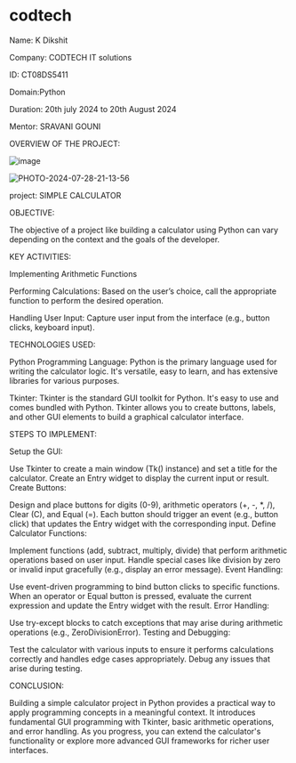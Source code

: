 # codtech
Name: K Dikshit

Company: CODTECH IT solutions

ID: CT08DS5411

Domain:Python

Duration: 20th july 2024 to 20th August 2024

Mentor: SRAVANI GOUNI

OVERVIEW OF THE PROJECT: 

![image](https://github.com/user-attachments/assets/3febd70c-8d1d-43b7-b35d-192b54968ff6)

![PHOTO-2024-07-28-21-13-56](https://github.com/user-attachments/assets/9cd183e3-a4f0-4327-b749-e9b51aee1dd7)


project: SIMPLE CALCULATOR

OBJECTIVE:

The objective of a project like building a calculator using Python can vary depending on the context and the goals of the developer.

KEY ACTIVITIES:

Implementing Arithmetic Functions

Performing Calculations: Based on the user’s choice, call the appropriate function to perform the desired operation.

Handling User Input: Capture user input from the interface (e.g., button clicks, keyboard input).

TECHNOLOGIES USED:

Python Programming Language: Python is the primary language used for writing the calculator logic. It's versatile, easy to learn, and has extensive libraries for various purposes.

Tkinter: Tkinter is the standard GUI toolkit for Python. It's easy to use and comes bundled with Python. Tkinter allows you to create buttons, labels, and other GUI elements to build a graphical calculator interface.

STEPS TO IMPLEMENT:

Setup the GUI:

Use Tkinter to create a main window (Tk() instance) and set a title for the calculator. Create an Entry widget to display the current input or result. Create Buttons:

Design and place buttons for digits (0-9), arithmetic operators (+, -, *, /), Clear (C), and Equal (=). Each button should trigger an event (e.g., button click) that updates the Entry widget with the corresponding input. Define Calculator Functions:

Implement functions (add, subtract, multiply, divide) that perform arithmetic operations based on user input. Handle special cases like division by zero or invalid input gracefully (e.g., display an error message). Event Handling:

Use event-driven programming to bind button clicks to specific functions. When an operator or Equal button is pressed, evaluate the current expression and update the Entry widget with the result. Error Handling:

Use try-except blocks to catch exceptions that may arise during arithmetic operations (e.g., ZeroDivisionError). Testing and Debugging:

Test the calculator with various inputs to ensure it performs calculations correctly and handles edge cases appropriately. Debug any issues that arise during testing.

CONCLUSION:

Building a simple calculator project in Python provides a practical way to apply programming concepts in a meaningful context. It introduces fundamental GUI programming with Tkinter, basic arithmetic operations, and error handling. As you progress, you can extend the calculator's functionality or explore more advanced GUI frameworks for richer user interfaces.
